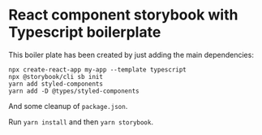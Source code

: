 # React component storybook with Typescript boilerplate

This boiler plate has been created by just adding the main dependencies:

```
npx create-react-app my-app --template typescript
npx @storybook/cli sb init
yarn add styled-components
yarn add -D @types/styled-components
```

And some cleanup of `package.json`.

Run `yarn install` and then `yarn storybook`.
